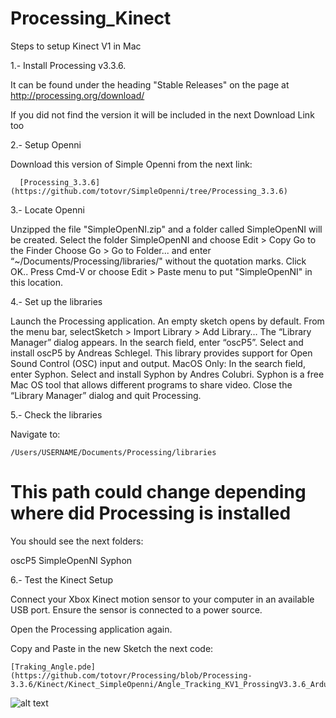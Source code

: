 # Processing_Kinect

Steps to setup Kinect V1 in Mac

1.- Install Processing v3.3.6.

It can be found under the heading "Stable Releases" on the page at http://processing.org/download/

If you did not find the version it will be included in the next Download Link too

2.- Setup Openni

Download this version of Simple Openni from the next link:

      [Processing_3.3.6](https://github.com/totovr/SimpleOpenni/tree/Processing_3.3.6)


3.- Locate Openni

Unzipped the file "SimpleOpenNI.zip" and a
folder called SimpleOpenNI will be created.
Select the folder SimpleOpenNI and choose Edit > Copy
Go to the Finder
Choose Go > Go to Folder... and enter “~/Documents/Processing/libraries/" without
the quotation marks. Click OK..
Press Cmd-V or choose Edit > Paste menu to put "SimpleOpenNI" in this location.

4.- Set up the libraries

Launch the Processing application. An empty sketch opens by default.
From the menu bar, selectSketch > Import Library > Add Library… The “Library Manager” dialog appears.
In the search field, enter “oscP5”. Select and install oscP5 by Andreas Schlegel. This library provides support for
Open Sound Control (OSC) input and output.
MacOS Only: In the search field, enter Syphon. Select and install Syphon by Andres Colubri. Syphon is a free Mac OS
tool that allows different programs to share video.
Close the “Library Manager” dialog and quit Processing.

5.- Check the libraries

Navigate to:

    /Users/USERNAME/Documents/Processing/libraries

# This path could change depending where did Processing is installed    

You should see the next folders:

oscP5
SimpleOpenNI
Syphon

6.- Test the Kinect Setup

Connect your Xbox Kinect motion sensor to your computer in an available USB port. Ensure the sensor is connected
to a power source.

Open the Processing application again.

Copy and Paste in the new Sketch the next code:

    [Traking_Angle.pde](https://github.com/totovr/Processing/blob/Processing-3.3.6/Kinect/Kinect_SimpleOpenni/Angle_Tracking_KV1_ProssingV3.3.6_Arduino_Demo/Traking_Angle/Traking_Angle.pde)


  ![alt text](https://github.com/totovr/Processing/blob/master/Kinect/Images/Check.png)
